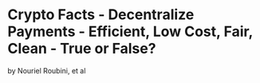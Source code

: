 

# Crypto Facts  -  Decentralize Payments - Efficient, Low Cost, Fair, Clean - True or False?

by Nouriel Roubini, et al
